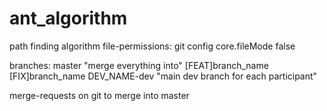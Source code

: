 # ant_algorithm
path finding algorithm
 file-permissions:
git config core.fileMode false


branches:
master "merge everything into" 
[FEAT]branch_name
[FIX]branch_name
DEV_NAME-dev "main dev branch for each participant"


merge-requests on git to merge into master

